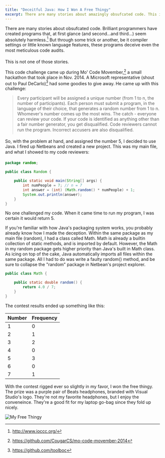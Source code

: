 ```yaml
---
title: "Deceitful Java: How I Won A Free Thingy"
excerpt: There are many stories about amazingly obsufcated code. This is not one of them.
---
```


There are many stories about obsufcated code. Brilliant programmers have created programs that, at first glance (and second...and third...) seem absolutely harmless.[^1] But through some trick or another, be it compiler settings or little known language features, these programs deceive even the most meticulous code audits.

This is not one of those stories.

This code challenge came up during Mo' Code Movember,[^2] a small hackathon that took place in Nov. 2014. A Microsoft representative (shout out to Paul DeCarlo)[^3] had some goodies to give away. He came up with this challenge:

>Every participant will be assigned a unique number (from 1 to n, the number of participants). Each person must submit a program, in the language of their choice, that generates a random number from 1 to n. Whomever's number comes up the most wins. The catch - everyone can review your code. If your code is identified as anything other than a fair number generator, you get disqualified. Code reviewers cannot run the program. Incorrect accusers are also disqualified.

So, with the problem at hand, and assigned the number 5, I decided to use Java. I fired up Netbeans and created a new project. This was my main file, and what I showed to my code reviewers:

```java
package random;

public class Random {

    public static void main(String[] args) {
        int numPeople = 7; // n = 7
        int answer = (int) (Math.random() * numPeople) + 1;
        System.out.println(answer);
    }
}
```

No one challenged my code. When it came time to run my program, I was certain it would return 5.

If you're familiar with how Java's packaging system works, you probably already know how I made the deception. Within the same package as my main file (random), I had a class called Math. Math is already a builtin collection of static methods, and is imported by default. However, the Math in my random package gets higher priority than Java's built in Math class. As icing on top of the cake, Java automatically imports all files within the same package. All I had to do was write a faulty random() method, and be sure to collapse the "random" package in Netbean's project explorer.

```java
public class Math {

    public static double random() {
        return 4.0 / 7;
    }
}
```

The contest results ended up something like this:

| Number  |Frequency|
| ------- | ------- |
|    1    |    0    |
|    2    |    1    |
|    3    |    2    |
|    4    |    0    |
|    5    |    3    |
|    6    |    0    |
|    7    |    1    |

With the contest rigged ever so slightly in my favor, I won the free thingy. The prize was a purple pair of Beats headphones, branded with Visual Studio's logo. They're not my favorite headphones, but I enjoy the conveneince. They're a good fit for my laptop go-bag since they fold up nicely.

![My Free Thingy](/images/beats-vs.jpg)

[^1]: <http://www.ioccc.org/>
[^2]: <https://github.com/CougarCS/mo-code-movember-2014>
[^3]: <https://github.com/toolboc>
